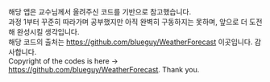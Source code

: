 해당 앱은 교수님께서 올려주신 코드를 기반으로 참고했습니다.  
과정 1부터 꾸준히 따라가며 공부했지만 아직 완벽히 구동하지는 못하며, 앞으로 더 도전해 완성시킬 생각입니다.   
해당 코드의 출처는 https://github.com/blueguy/WeatherForecast 이곳입니다. 감사합니다.  
Copyright of the codes is here -> https://github.com/blueguy/WeatherForecast. Thank you.

